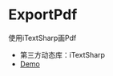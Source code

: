 # ExportPdf
使用iTextSharp画Pdf

- 第三方动态库：iTextSharp
- [Demo](https://developers.itextpdf.com/examples-itext5)